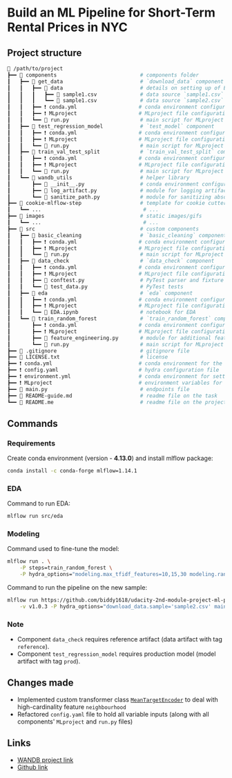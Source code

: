 # Build an ML Pipeline for Short-Term Rental Prices in NYC

## Project structure

```bash
📂 /path/to/project
┣━━ 📂 components                           # components folder
┃   ┣━━ 📂 get_data                         # `download_data` component
┃   ┃   ┣━━ 📂 data                         # details on setting up of ES service
┃   ┃   ┃   ┣━━ 📄 sample1.csv              # data source `sample1.csv`
┃   ┃   ┃   ┗━━ 📄 sample1.csv              # data source `sample2.csv`
┃   ┃   ┣━━ ❗ conda.yml                    # conda environment configuration
┃   ┃   ┣━━ ❗ MLproject                    # MLproject file configuration
┃   ┃   ┗━━ 🐍 run.py                       # main script for MLproject component
┃   ┣━━ 📂 test_regression_model            # `test_model` component
┃   ┃   ┣━━ ❗ conda.yml                    # conda environment configuration
┃   ┃   ┣━━ ❗ MLproject                    # MLproject file configuration
┃   ┃   ┗━━ 🐍 run.py                       # main script for MLproject component
┃   ┣━━ 📂 train_val_test_split             # `train_val_test_split` component
┃   ┃   ┣━━ ❗ conda.yml                    # conda environment configuration
┃   ┃   ┣━━ ❗ MLproject                    # MLproject file configuration
┃   ┃   ┗━━ 🐍 run.py                       # main script for MLproject component
┃   ┗━━ 📂 wandb_utils                      # helper library
┃       ┣━━ 🐍 __init__.py                  # conda environment configuration
┃       ┣━━ 🐍 log_artifact.py              # module for logging artifact
┃       ┗━━ 🐍 sanitize_path.py             # module for sanitizing absolute path
┣━━ 📂 cookie-mlflow-step                   # template for cookie cutter package
┃   ┗━━ ...                                 # ...
┣━━ 📂 images                               # static images/gifs
┃   ┗━━ ...                                 # ...
┣━━ 📂 src                                  # custom components
┃   ┣━━ 📂 basic_cleaning                   # `basic_cleaning` component
┃   ┃   ┣━━ ❗ conda.yml                    # conda environment configuration
┃   ┃   ┣━━ ❗ MLproject                    # MLproject file configuration
┃   ┃   ┗━━ 🐍 run.py                       # main script for MLproject component
┃   ┣━━ 📂 data_check                       # `data_check` component
┃   ┃   ┣━━ ❗ conda.yml                    # conda environment configuration
┃   ┃   ┣━━ ❗ MLproject                    # MLproject file configuration
┃   ┃   ┣━━ 🐍 conftest.py                  # PyTest parser and fixture definitions
┃   ┃   ┗━━ 🐍 test_data.py                 # PyTest tests
┃   ┣━━ 📂 eda                              # `eda` component
┃   ┃   ┣━━ ❗ conda.yml                    # conda environment configuration
┃   ┃   ┣━━ ❗ MLproject                    # MLproject file configuration
┃   ┃   ┗━━ 🐍 EDA.ipynb                    # notebook for EDA
┃   ┗━━ 📂 train_random_forest              # `train_random_forest` component
┃       ┣━━ ❗ conda.yml                    # conda environment configuration
┃       ┣━━ ❗ MLproject                    # MLproject file configuration
┃       ┣━━ 🐍 feature_engineering.py       # module for additional feature engineering functions and classes
┃       ┗━━ 🐍 run.py                       # main script for MLproject component
┣━━ 📄 .gitignore                           # gitignore file
┣━━ 📄 LICENSE.txt                          # license
┣━━ ❗ conda.yml                            # conda environment for the main componentn
┣━━ ❗ config.yaml                          # hydra configuration file
┣━━ ❗ environment.yml                      # conda environment for setting up the task (more in README-guide.md)
┣━━ ❗ MLproject                            # environment variables for docker compose
┣━━ 🐍 main.py                              # endpoints file
┣━━ 📄 README-guide.md                      # readme file on the task
┗━━ 📄 README.me                            # readme file on the project
```

## Commands

### Requirements

Create conda environment (version - __4.13.0__) and install mlflow package:
```bash
conda install -c conda-forge mlflow=1.14.1
``` 

### EDA

Command to run EDA:
```bash
mlflow run src/eda
```

### Modeling

Command used to fine-tune the model:
```bash
mlflow run . \
    -P steps=train_random_forest \
    -P hydra_options="modeling.max_tfidf_features=10,15,30 modeling.random_forest.max_features=0.1,0.33,0.5,0.75,1 -m"
```

Command to run the pipeline on the new sample:
```bash
mlflow run https://github.com/biddy1618/udacity-2nd-module-project-ml-pipeline-for-short-term-rental-prices.git \
    -v v1.0.3 -P hydra_options="download_data.sample='sample2.csv' main.experiment_name='production'"
```

### Note

- Component `data_check` requires reference artifact (data artifact with tag `reference`).
- Component `test_regression_model` requires production model (model artifact with tag `prod`).

## Changes made

- Implemented custom transformer class [`MeanTargetEncoder`](src/train_random_forest/feature_engineering.py) to deal with high-cardinality feature `neighbourhood`
- Refactored `config.yaml` file to hold all variable inputs (along with all components' `MLproject` and `run.py` files)

## Links

- [WANDB project link](https://wandb.ai/biddyasdiddy/udacity-mldevops-2nd-project-final)
- [Github link](https://github.com/biddy1618/udacity-2nd-module-project-ml-pipeline-for-short-term-rental-prices)